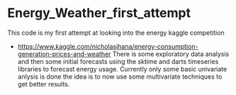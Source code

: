 # Energy_Weather_first_attempt
This code is my first attempt at looking into the energy kaggle competition 
- https://www.kaggle.com/nicholasjhana/energy-consumption-generation-prices-and-weather
There is some exploratory data analysis and then some initial forecasts using the sktime and darts 
timeseries libraries to forecast energy usage. Currently only some basic univariate anlysis is done
the idea is to now use some multivariate techniques to get better results.
